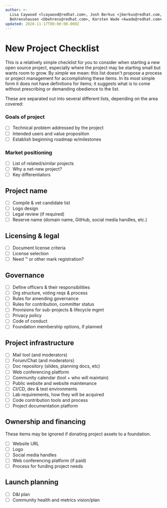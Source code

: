 ```yaml
---
author: >-
  Lisa Caywood <lcaywood@redhat.com>, Josh Berkus <jberkus@redhat.com, Bryan
  Behrenshausen <bbehrens@redhat.com>, Karsten Wade <kwade@redhat.com>
updated: 2020-11-17T00:00:00.000Z
---
```


# New Project Checklist

This is a relatively simple checklist for you to consider when starting a new open source project, especially where the project may be starting small but wants room to grow. By _simple_ we mean: this list doesn't propose a process or project management for accomplishing these items. In its most simple form it does not have definitions for items; it suggests what is to come without prescribing or demanding obedience to the list.

These are separated out into several different lists, depending on the area covered:

### Goals of project

* [ ] Technical problem addressed by the project
* [ ] Intended users and value proposition
* [ ] Establish beginning roadmap w/milestones

### Market positioning

* [ ] List of related/similar projects
* [ ] Why a net-new project?
* [ ] Key differentiators

## Project name

* [ ] Compile & vet candidate list
* [ ] Logo design
* [ ] Legal review (if required)
* [ ] Reserve name (domain name, GitHub, social media handles, etc.)

## Licensing & legal

* [ ] Document license criteria
* [ ] License selection
* [ ] Need ™ or other mark registration?

## Governance

* [ ] Define officers & their responsibilities
* [ ] Org structure, voting reqs & process
* [ ] Rules for amending governance
* [ ] Rules for contribution, committer status
* [ ] Provisions for sub-projects & lifecycle mgmt
* [ ] Privacy policy
* [ ] Code of conduct
* [ ] Foundation membership options, if planned

## Project infrastructure

* [ ] Mail tool (and moderators)
* [ ] Forum/Chat (and moderators)
* [ ] Doc repository (slides, planning docs, etc)
* [ ] Web conferencing platform
* [ ] Community calendar (tool + who will maintain)
* [ ] Public website and website maintenance
* [ ] CI/CD, dev & test environments
* [ ] Lab requirements, how they will be acquired
* [ ] Code contribution tools and process
* [ ] Project documentation platform

## Ownership and financing

These items may be ignored if donating project assets to a foundation.

* [ ] Website URL
* [ ] Logo
* [ ] Social media handles
* [ ] Web conferencing platform (if paid)
* [ ] Process for funding project needs

## Launch planning

* [ ] D\&I plan
* [ ] Community health and metrics vision/plan
